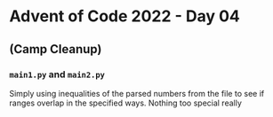 # Advent of Code 2022 - Day 04
## (Camp Cleanup)

### `main1.py` and `main2.py`
Simply using inequalities of the parsed numbers from the file to see if ranges overlap in the specified ways.
Nothing too special really

